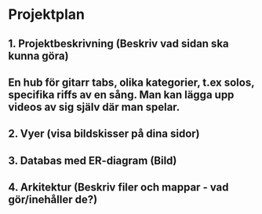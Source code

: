 # Projektplan

## 1. Projektbeskrivning (Beskriv vad sidan ska kunna göra)
## En hub för gitarr tabs, olika kategorier, t.ex solos, specifika riffs av en sång. Man kan lägga upp videos av sig själv där man spelar. 
## 2. Vyer (visa bildskisser på dina sidor)
## 3. Databas med ER-diagram (Bild)
## 4. Arkitektur (Beskriv filer och mappar - vad gör/inehåller de?)
